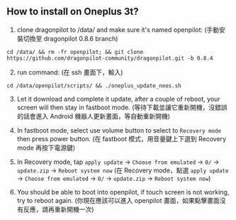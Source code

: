 How to install on Oneplus 3t?
------
1. clone dragonpilot to /data/ and make sure it's named openpilot:
   (手動安裝切換至 dragonpilot 0.8.6 branch)
```
cd /data/ && rm -fr openpilot; && git clone https://github.com/dragonpilot-community/dragonpilot.git -b 0.8.4
```

2. run command:
   (在 ssh 畫面下，輸入)
```
cd /data/openpilot/scripts/ && ./oneplus_update_neos.sh
```

3. Let it download and complete it update, after a couple of reboot, your screen will then stay in fastboot mode.
   (等待下載並讓它重新開機，沒錯誤的話會進入 Android 機器人更新畫面，等自動重新開機)

4. In fastboot mode, select use volume button to select to `Recovery mode` then press power button.
   (在 fastboot 模式，用音量鍵上下選到 Recovery mode 再按下電源鍵)

5. In Recovery mode, tap `apply update` -> `Choose from emulated` -> `0/` -> `update.zip` -> `Reboot system now`
   (在 Recovery mode，點選 `apply update` -> `Choose from emulated` -> `0/` -> `update.zip` -> `Reboot system now`)
   
6. You should be able to boot into openpilot, if touch screen is not working, try to reboot again.
   (你現在應該可以進入 openpilot 畫面，如果點擊畫面沒有反應，請再重新開機一次)
